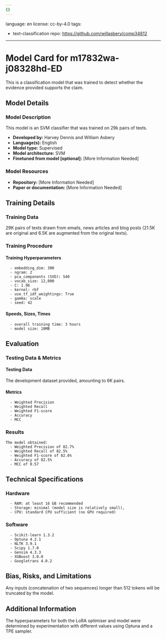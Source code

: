 ```yaml
---
{}
---
```

language: en
license: cc-by-4.0
tags:
- text-classification
repo: https://github.com/willasbery/comp34812

---

# Model Card for m17832wa-j08328hd-ED

<!-- Provide a quick summary of what the model is/does. -->

This is a classification model that was trained to
      detect whether the evidence provided supports the claim.


## Model Details

### Model Description

<!-- Provide a longer summary of what this model is. -->

This model is an SVM classifier that was trained on 29k pairs of texts.

- **Developed by:** Harvey Dennis and William Asbery
- **Language(s):** English
- **Model type:** Supervised
- **Model architecture:** SVM
- **Finetuned from model [optional]:** [More Information Needed]

### Model Resources

<!-- Provide links where applicable. -->

- **Repository:** [More Information Needed]
- **Paper or documentation:** [More Information Needed]

## Training Details

### Training Data

<!-- This is a short stub of information on the training data that was used, and documentation related to data pre-processing or additional filtering (if applicable). -->

29K pairs of texts drawn from emails, news articles and blog posts (21.5K are original and 6.5K are augmented from the original texts).

### Training Procedure

<!-- This relates heavily to the Technical Specifications. Content here should link to that section when it is relevant to the training procedure. -->

#### Training Hyperparameters

<!-- This is a summary of the values of hyperparameters used in training the model. -->


      - embedding_dim: 300
      - ngram: 2
      - pca_components (SVD): 540
      - vocab_size: 12,000
      - C: 1.96
      - kernel: rbf
      - use_tf_idf_weightings: True
      - gamma: scale
      - seed: 42

#### Speeds, Sizes, Times

<!-- This section provides information about how roughly how long it takes to train the model and the size of the resulting model. -->


      - overall training time: 3 hours
      - model size: 10MB

## Evaluation

<!-- This section describes the evaluation protocols and provides the results. -->

### Testing Data & Metrics

#### Testing Data

<!-- This should describe any evaluation data used (e.g., the development/validation set provided). -->

The development dataset provided, amounting to 6K pairs.

#### Metrics

<!-- These are the evaluation metrics being used. -->


      - Weighted Precision
      - Weighted Recall
      - Weighted F1-score
      - Accuracy
      - MCC

### Results


    The model obtained:
      - Weighted Precision of 82.7%
      - Weighted Recall of 82.5%
      - Weighted F1-score of 82.6%
      - Accuracy of 82.5%
      - MCC of 0.57
    

## Technical Specifications

### Hardware


      - RAM: at least 16 GB recommended
      - Storage: minimal (model size is relatively small),
      - CPU: standard CPU sufficient (no GPU required)

### Software


      - Scikit-learn 1.3.2
      - Optuna 4.2.1
      - NLTK 3.9.1
      - Scipy 1.7.0
      - Gensim 4.3.3
      - XGBoost 3.0.0
      - Googletrans 4.0.2
    

## Bias, Risks, and Limitations

<!-- This section is meant to convey both technical and sociotechnical limitations. -->

Any inputs (concatenation of two sequences) longer than
      512 tokens will be truncated by the model.

## Additional Information

<!-- Any other information that would be useful for other people to know. -->

The hyperparameters for both the LoRA optimiser and model were determined by experimentation
      with different values using Optuna and a TPE sampler.

